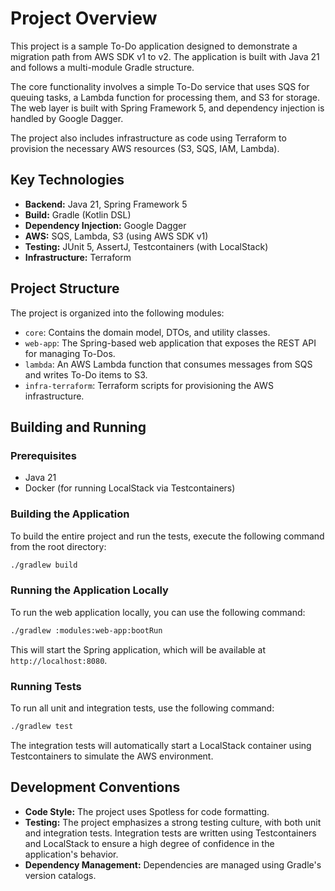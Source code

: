 # Project Overview

This project is a sample To-Do application designed to demonstrate a migration path from AWS SDK v1 to v2. The application is built with Java 21 and follows a multi-module Gradle structure.

The core functionality involves a simple To-Do service that uses SQS for queuing tasks, a Lambda function for processing them, and S3 for storage. The web layer is built with Spring Framework 5, and dependency injection is handled by Google Dagger.

The project also includes infrastructure as code using Terraform to provision the necessary AWS resources (S3, SQS, IAM, Lambda).

## Key Technologies

*   **Backend:** Java 21, Spring Framework 5
*   **Build:** Gradle (Kotlin DSL)
*   **Dependency Injection:** Google Dagger
*   **AWS:** SQS, Lambda, S3 (using AWS SDK v1)
*   **Testing:** JUnit 5, AssertJ, Testcontainers (with LocalStack)
*   **Infrastructure:** Terraform

## Project Structure

The project is organized into the following modules:

*   `core`: Contains the domain model, DTOs, and utility classes.
*   `web-app`: The Spring-based web application that exposes the REST API for managing To-Dos.
*   `lambda`: An AWS Lambda function that consumes messages from SQS and writes To-Do items to S3.
*   `infra-terraform`: Terraform scripts for provisioning the AWS infrastructure.

## Building and Running

### Prerequisites

*   Java 21
*   Docker (for running LocalStack via Testcontainers)

### Building the Application

To build the entire project and run the tests, execute the following command from the root directory:

```bash
./gradlew build
```

### Running the Application Locally

To run the web application locally, you can use the following command:

```bash
./gradlew :modules:web-app:bootRun
```

This will start the Spring application, which will be available at `http://localhost:8080`.

### Running Tests

To run all unit and integration tests, use the following command:

```bash
./gradlew test
```

The integration tests will automatically start a LocalStack container using Testcontainers to simulate the AWS environment.

## Development Conventions

*   **Code Style:** The project uses Spotless for code formatting.
*   **Testing:** The project emphasizes a strong testing culture, with both unit and integration tests. Integration tests are written using Testcontainers and LocalStack to ensure a high degree of confidence in the application's behavior.
*   **Dependency Management:** Dependencies are managed using Gradle's version catalogs.
